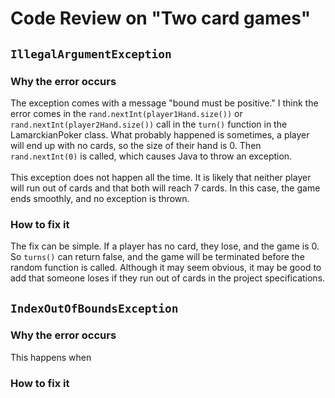 # Code Review on "Two card games"

## `IllegalArgumentException`

### Why the error occurs
The exception comes with a message "bound must be positive." I think the error comes in the `rand.nextInt(player1Hand.size())` or 
`rand.nextInt(player2Hand.size())` call in the `turn()` function in the LamarckianPoker class.
What probably happened is sometimes, a player will end up with no cards, so the size of their hand is 0. 
Then `rand.nextInt(0)` is called, which causes Java to throw an exception.<br>
<br>
This exception does not happen all the time. It is likely that neither player will run out of cards and that both will 
reach 7 cards. In this case, the game ends smoothly, and no exception is thrown.

### How to fix it 
The fix can be simple. If a player has no card, they lose, and the game is 0. So `turns()` can return false, and the game will be terminated
before the random function is called. Although it may seem obvious, 
it may be good to add that someone loses if they run out of cards in the project specifications.

## `IndexOutOfBoundsException`
### Why the error occurs
This happens when 

### How to fix it 